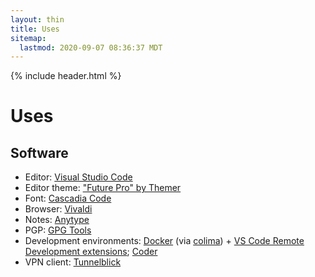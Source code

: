 ```yaml
---
layout: thin
title: Uses
sitemap:
  lastmod: 2020-09-07 08:36:37 MDT
---
```


{% include header.html %}

# Uses

## Software

- Editor: [Visual Studio Code](https://code.visualstudio.com/)
- Editor theme: ["Future Pro" by Themer](https://themer.dev/future-pro)
- Font: [Cascadia Code](https://github.com/microsoft/cascadia-code)
- Browser: [Vivaldi](https://vivaldi.com/)
- Notes: [Anytype](https://anytype.io)
- PGP: [GPG Tools](https://gpgtools.org/)
- Development environments: [Docker](https://www.docker.com/) (via [colima](https://github.com/abiosoft/colima)) + [VS Code Remote Development extensions](https://marketplace.visualstudio.com/items?itemName=ms-vscode-remote.vscode-remote-extensionpack); [Coder](https://coder.com)
- VPN client: [Tunnelblick](https://tunnelblick.net/)

